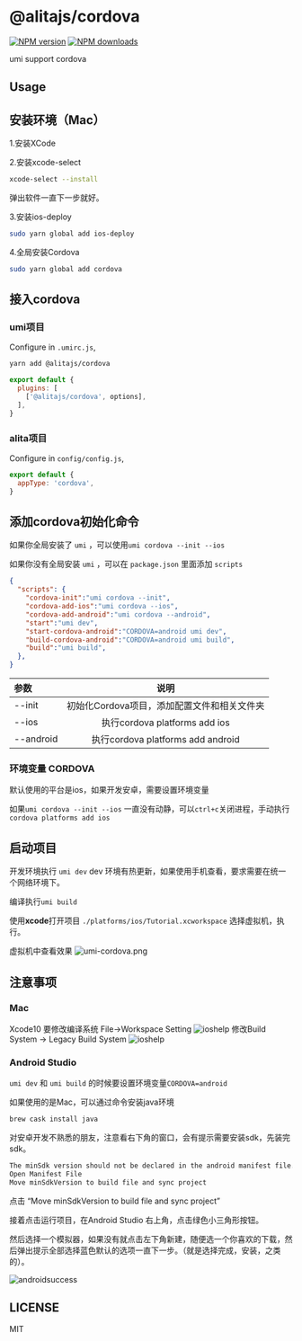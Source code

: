 # @alitajs/cordova

[![NPM version](https://img.shields.io/npm/v/@alitajs/cordova.svg?style=flat)](https://npmjs.org/package/@alitajs/cordova)
[![NPM downloads](http://img.shields.io/npm/dm/@alitajs/cordova.svg?style=flat)](https://npmjs.org/package/@alitajs/cordova)

umi support cordova

## Usage

## 安装环境（Mac）

1.安装XCode

2.安装xcode-select

```bash
xcode-select --install
```

弹出软件一直下一步就好。

3.安装ios-deploy

```bash
sudo yarn global add ios-deploy
```

4.全局安装Cordova

```bash
sudo yarn global add cordova
```

## 接入cordova

### umi项目

Configure in `.umirc.js`,

```sh
yarn add @alitajs/cordova
```

```js
export default {
  plugins: [
    ['@alitajs/cordova', options],
  ],
}
```

### alita项目

Configure in `config/config.js`,

```js
export default {
  appType: 'cordova',
}
```

## 添加cordova初始化命令

如果你全局安装了 `umi` ，可以使用`umi cordova --init --ios`

如果你没有全局安装 `umi` ，可以在 `package.json` 里面添加 `scripts`

```json
{
  "scripts": {
    "cordova-init":"umi cordova --init",
    "cordova-add-ios":"umi cordova --ios",
    "cordova-add-android":"umi cordova --android",
    "start":"umi dev",
    "start-cordova-android":"CORDOVA=android umi dev",
    "build-cordova-android":"CORDOVA=android umi build",
    "build":"umi build",
  },
}
```

| 参数 | 说明 |
|  :-  | :-:  |
| --init | 初始化Cordova项目，添加配置文件和相关文件夹 |
| --ios | 执行cordova platforms add ios |
| --android | 执行cordova platforms add android |

### 环境变量 CORDOVA

默认使用的平台是ios，如果开发安卓，需要设置环境变量

如果`umi cordova --init --ios` 一直没有动静，可以`ctrl+c`关闭进程，手动执行`cordova platforms add ios`

## 启动项目

开发环境执行 `umi dev`
dev 环境有热更新，如果使用手机查看，要求需要在统一个网络环境下。

编译执行`umi build`

使用**xcode**打开项目 `./platforms/ios/Tutorial.xcworkspace`
选择虚拟机，执行。

虚拟机中查看效果
![umi-cordova.png](./public/umi-cordova.png)

## 注意事项

### Mac

Xcode10 要修改编译系统
File->Workspace Setting
![ioshelp](./public/ioshelp1.png)
修改Build System -> Legacy Build System
![ioshelp](./public/ioshelp2.png)

### Android Studio

`umi dev` 和 `umi build` 的时候要设置环境变量`CORDOVA=android`

如果使用的是Mac，可以通过命令安装java环境

```bash
brew cask install java
```

对安卓开发不熟悉的朋友，注意看右下角的窗口，会有提示需要安装sdk，先装完sdk。

```bash
The minSdk version should not be declared in the android manifest file. You can move the version from the manifest to the defaultConfig in the build.gradle file.
Open Manifest File
Move minSdkVersion to build file and sync project
```

点击 “Move minSdkVersion to build file and sync project”

接着点击运行项目，在Android Studio 右上角，点击绿色小三角形按钮。

然后选择一个模拟器，如果没有就点击左下角新建，随便选一个你喜欢的下载，然后弹出提示全部选择蓝色默认的选项一直下一步。（就是选择完成，安装，之类的）。

![androidsuccess](./public/androidsuccess.png)

## LICENSE

MIT
